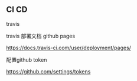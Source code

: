 ## CI CD



travis

travis 部署文档 github pages

https://docs.travis-ci.com/user/deployment/pages/

配置github token

https://github.com/settings/tokens
